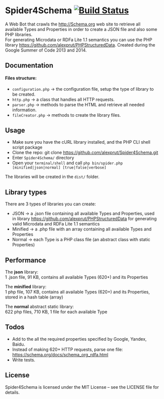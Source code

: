 Spider4Schema [![Build Status](https://travis-ci.org/alexprut/Spider4Schema.svg)](https://travis-ci.org/alexprut/Spider4Schema)
=============
A Web Bot that crawls the http://Schema.org web site to retrieve all available Types and Properties in order to create a JSON file and also some PHP libraries.  
For generating Microdata or RDFa Lite 1.1 semantics you can use the PHP library https://github.com/alexprut/PHPStructuredData.
Created during the Google Summer of Code 2013 and 2014.  
  
Documentation
-------------  
#### Files structure:
* ```configuration.php``` → the configuration file, setup the type of library to be created.
* ```http.php``` → a class that handles all HTTP requests.
* ```parser.php``` → methods to parse the HTML and retrieve all needed information.
* ```fileCreator.php``` → methods to create the library files.
  
Usage
-----
* Make sure you have the cURL library installed, and the PHP CLI shell script package
* Clone the repo: git clone https://github.com/alexprut/Spider4Schema.git
* Enter ```Spider4Schema/``` directory
* Open your ```terminal/shell``` and call ```php bin/spider.php [minified|json|normal] [true|false|verbose]```
  
The libraries will be created in the ```dist/``` folder.
  
Library types
-------------
There are 3 types of libraries you can create:  

* JSON → a .json file containing all available Types and Properties, used in library https://github.com/alexprut/PHPStructuredData for generating valid Microdata and RDFa Lite 1.1 semantics
* Minified → a .php file with an array containing all available Types and Properties
* Normal → each Type is a PHP class file (an abstract class with static Properties)
  
Performance
-----------
The __json__ library:  
1 .json file, 91 KB, contains all available Types (620+) and its Properties
  
The __minified__ library:  
1 php file, 107 KB, contains all available Types (620+) and its Properties, stored in a hash table (array)
  
The __normal__ abstract static library:   
622 php files, 710 KB, 1 file for each available Type

Todos
-----
* Add to the all the required properties specified by Google, Yandex, Baidu.
* Instead of making 620+ HTTP requests, parse one file: https://schema.org/docs/schema_org_rdfa.html
* Write tests.

License
-------
Spider4Schema is licensed under the MIT License – see the LICENSE file for details.
